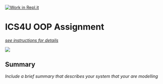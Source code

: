 [![Work in Repl.it](https://classroom.github.com/assets/work-in-replit-14baed9a392b3a25080506f3b7b6d57f295ec2978f6f33ec97e36a161684cbe9.svg)](https://classroom.github.com/online_ide?assignment_repo_id=3853668&assignment_repo_type=AssignmentRepo)
# ICS4U OOP Assignment

[*see instructions for details*](Instructions.md)

<img src="https://repl.it/@VannessYang/ics4u-oop-assignment-VannessYang#src/vkickz/Computer%20Science-OOP%20Assignment%20Diagram.jpg">  

## Summary
*Include a brief summary that describes your system that your are modelling*

